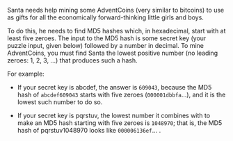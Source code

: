 Santa needs help mining some AdventCoins (very similar to
bitcoins) to use as gifts for all the economically
forward-thinking little girls and boys.

To do this, he needs to find MD5 hashes which, in
hexadecimal, start with at least five zeroes. The input to
the MD5 hash is some secret key (your puzzle input, given
below) followed by a number in decimal. To mine AdventCoins,
you must find Santa the lowest positive number (no leading
zeroes: 1, 2, 3, ...) that produces such a hash.

For example:

* If your secret key is abcdef, the answer is `609043`,
  because the MD5 hash of `abcdef609043` starts with five
  zeroes (`000001dbbfa`...), and it is the lowest such number
  to do so.

* If your secret key is pqrstuv, the lowest number it
  combines with to make an MD5 hash starting with five
  zeroes is `1048970`; that is, the MD5 hash of pqrstuv1048970
  looks like `000006136ef`... .
